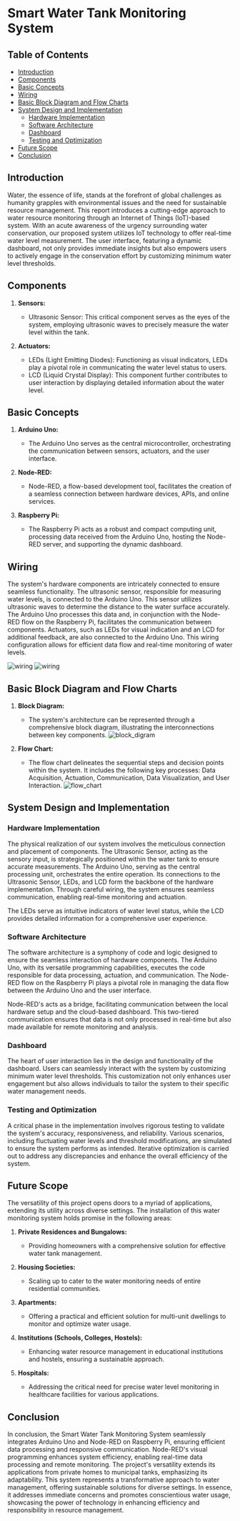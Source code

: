 # Smart Water Tank Monitoring System

## Table of Contents
- [Introduction](#introduction)
- [Components](#components)
- [Basic Concepts](#basic-concepts)
- [Wiring](#wiring)
- [Basic Block Diagram and Flow Charts](#basic-block-diagram-and-flow-charts)
- [System Design and Implementation](#system-design-and-implementation)
  - [Hardware Implementation](#hardware-implementation)
  - [Software Architecture](#software-architecture)
  - [Dashboard](#dashboard)
  - [Testing and Optimization](#testing-and-optimization)
- [Future Scope](#future-scope)
- [Conclusion](#conclusion)

## Introduction
Water, the essence of life, stands at the forefront of global challenges as humanity grapples with environmental issues and the need for sustainable resource management. This report introduces a cutting-edge approach to water resource monitoring through an Internet of Things (IoT)-based system. With an acute awareness of the urgency surrounding water conservation, our proposed system utilizes IoT technology to offer real-time water level measurement. The user interface, featuring a dynamic dashboard, not only provides immediate insights but also empowers users to actively engage in the conservation effort by customizing minimum water level thresholds.

## Components
1. **Sensors:**
   - Ultrasonic Sensor: This critical component serves as the eyes of the system, employing ultrasonic waves to precisely measure the water level within the tank.

2. **Actuators:**
   - LEDs (Light Emitting Diodes): Functioning as visual indicators, LEDs play a pivotal role in communicating the water level status to users.
   - LCD (Liquid Crystal Display): This component further contributes to user interaction by displaying detailed information about the water level.

## Basic Concepts
1. **Arduino Uno:**
   - The Arduino Uno serves as the central microcontroller, orchestrating the communication between sensors, actuators, and the user interface.

2. **Node-RED:**
   - Node-RED, a flow-based development tool, facilitates the creation of a seamless connection between hardware devices, APIs, and online services.

3. **Raspberry Pi:**
   - The Raspberry Pi acts as a robust and compact computing unit, processing data received from the Arduino Uno, hosting the Node-RED server, and supporting the dynamic dashboard.

## Wiring
The system's hardware components are intricately connected to ensure seamless functionality. The ultrasonic sensor, responsible for measuring water levels, is connected to the Arduino Uno. This sensor utilizes ultrasonic waves to determine the distance to the water surface accurately. The Arduino Uno processes this data and, in conjunction with the Node-RED flow on the Raspberry Pi, facilitates the communication between components. Actuators, such as LEDs for visual indication and an LCD for additional feedback, are also connected to the Arduino Uno. This wiring configuration allows for efficient data flow and real-time monitoring of water levels.

![wiring](img/wiring.jpg)
![wiring](img/wiring1.png)

## Basic Block Diagram and Flow Charts
1. **Block Diagram:**
   - The system's architecture can be represented through a comprehensive block diagram, illustrating the interconnections between key components.
     ![block_digram](img/block_diagram.png)

2. **Flow Chart:**
   - The flow chart delineates the sequential steps and decision points within the system. It includes the following key processes: Data Acquisition, Actuation, Communication, Data Visualization, and User Interaction.
     ![flow_chart](img/flow_chart.png)

## System Design and Implementation
### Hardware Implementation
The physical realization of our system involves the meticulous connection and placement of components. The Ultrasonic Sensor, acting as the sensory input, is strategically positioned within the water tank to ensure accurate measurements. The Arduino Uno, serving as the central processing unit, orchestrates the entire operation. Its connections to the Ultrasonic Sensor, LEDs, and LCD form the backbone of the hardware implementation. Through careful wiring, the system ensures seamless communication, enabling real-time monitoring and actuation.

The LEDs serve as intuitive indicators of water level status, while the LCD provides detailed information for a comprehensive user experience.

### Software Architecture
The software architecture is a symphony of code and logic designed to ensure the seamless interaction of hardware components. The Arduino Uno, with its versatile programming capabilities, executes the code responsible for data processing, actuation, and communication. The Node-RED flow on the Raspberry Pi plays a pivotal role in managing the data flow between the Arduino Uno and the user interface.

Node-RED's acts as a bridge, facilitating communication between the local hardware setup and the cloud-based dashboard. This two-tiered communication ensures that data is not only processed in real-time but also made available for remote monitoring and analysis.

### Dashboard
The heart of user interaction lies in the design and functionality of the dashboard. Users can seamlessly interact with the system by customizing minimum water level thresholds. This customization not only enhances user engagement but also allows individuals to tailor the system to their specific water management needs.

### Testing and Optimization
A critical phase in the implementation involves rigorous testing to validate the system's accuracy, responsiveness, and reliability. Various scenarios, including fluctuating water levels and threshold modifications, are simulated to ensure the system performs as intended. Iterative optimization is carried out to address any discrepancies and enhance the overall efficiency of the system.

## Future Scope
The versatility of this project opens doors to a myriad of applications, extending its utility across diverse settings. The installation of this water monitoring system holds promise in the following areas:
1. **Private Residences and Bungalows:**
   - Providing homeowners with a comprehensive solution for effective water tank management.

2. **Housing Societies:**
   - Scaling up to cater to the water monitoring needs of entire residential communities.

3. **Apartments:**
   - Offering a practical and efficient solution for multi-unit dwellings to monitor and optimize water usage.

4. **Institutions (Schools, Colleges, Hostels):**
   - Enhancing water resource management in educational institutions and hostels, ensuring a sustainable approach.

5. **Hospitals:**
   - Addressing the critical need for precise water level monitoring in healthcare facilities for various applications.

## Conclusion
In conclusion, the Smart Water Tank Monitoring System seamlessly integrates Arduino Uno and Node-RED on Raspberry Pi, ensuring efficient data processing and responsive communication. Node-RED's visual programming enhances system efficiency, enabling real-time data processing and remote monitoring. The project's versatility extends its applications from private homes to municipal tanks, emphasizing its adaptability. This system represents a transformative approach to water management, offering sustainable solutions for diverse settings. In essence, it addresses immediate concerns and promotes conscientious water usage, showcasing the power of technology in enhancing efficiency and responsibility in resource management.
